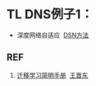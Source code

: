 # TL DNS例子1：







* 深度网络自适应  [DSN方法](https://github.com/tensorflow/models/tree/master/research/domain_adaptation)














## REF

1. [迁移学习简明手册](https://github.com/jindongwang/transferlearning-tutorial)  [王晋东](https://zhuanlan.zhihu.com/p/35352154)
